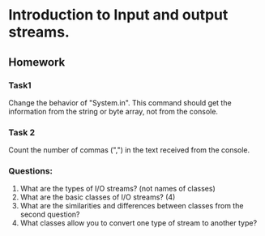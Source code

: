 # Introduction to Input and output streams.

## Homework

### Task1
Change the behavior of "System.in".
This command should get the information from the string or byte array, not from the console.

### Task 2
Count the number of commas (",") in the text received from the console.

### Questions:
1. What are the types of I/O streams? (not names of classes)
2. What are the basic classes of I/O streams? (4)
3. What are the similarities and differences between classes from the second question?
4. What classes allow you to convert one type of stream to another type?